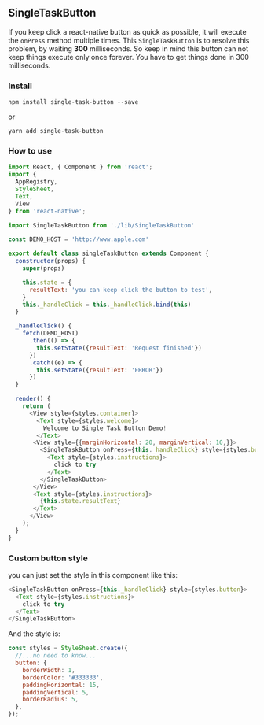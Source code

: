 ## SingleTaskButton

If you keep click a react-native button as quick as possible, it will execute the `onPress` method multiple times.
This `SingleTaskButton` is to resolve this problem, by waiting **300** milliseconds. So keep in mind this button can not keep things execute only once forever.
You have to get things done in 300 milliseconds.

### Install
```
npm install single-task-button --save
```
or 
```
yarn add single-task-button
```

### How to use
```javascript
import React, { Component } from 'react';
import {
  AppRegistry,
  StyleSheet,
  Text,
  View
} from 'react-native';

import SingleTaskButton from './lib/SingleTaskButton'

const DEMO_HOST = 'http://www.apple.com'

export default class singleTaskButton extends Component {
  constructor(props) {
    super(props)

    this.state = {
      resultText: 'you can keep click the button to test',
    }
    this._handleClick = this._handleClick.bind(this)
  }

  _handleClick() {
    fetch(DEMO_HOST)
      .then(() => {
        this.setState({resultText: 'Request finished'})
      })
      .catch((e) => {
        this.setState({resultText: 'ERROR'})
      })
  }

  render() {
    return (
      <View style={styles.container}>
        <Text style={styles.welcome}>
          Welcome to Single Task Button Demo!
        </Text>
       <View style={{marginHorizontal: 20, marginVertical: 10,}}>
         <SingleTaskButton onPress={this._handleClick} style={styles.button}>
           <Text style={styles.instructions}>
             click to try
           </Text>
         </SingleTaskButton>
       </View>
       <Text style={styles.instructions}>
         {this.state.resultText}
       </Text>
      </View>
    );
  }
}
```

### Custom button style
you can just set the style in this component like this:
```javascript
<SingleTaskButton onPress={this._handleClick} style={styles.button}>
  <Text style={styles.instructions}>
    click to try
  </Text>
</SingleTaskButton>
```
And the style is:
```javascript
const styles = StyleSheet.create({
  //...no need to know...
  button: {
    borderWidth: 1,
    borderColor: '#333333', 
    paddingHorizontal: 15, 
    paddingVertical: 5, 
    borderRadius: 5,
  },
});
```